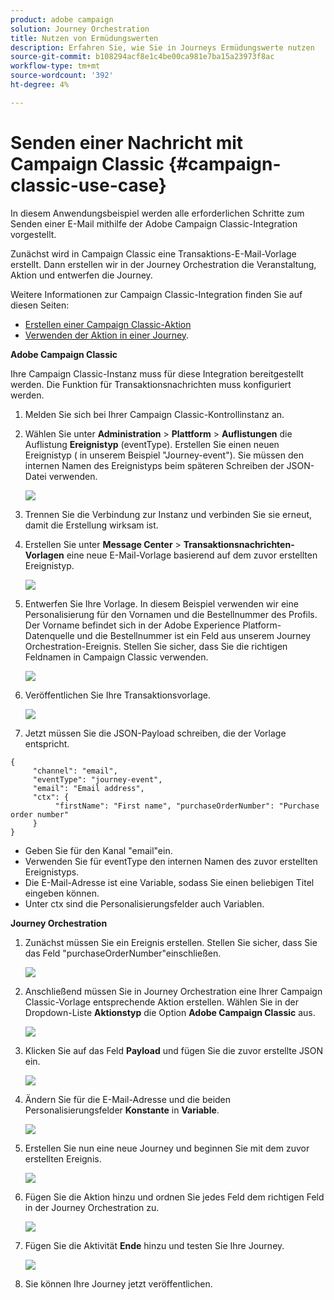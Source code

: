 ```yaml
---
product: adobe campaign
solution: Journey Orchestration
title: Nutzen von Ermüdungswerten
description: Erfahren Sie, wie Sie in Journeys Ermüdungswerte nutzen
source-git-commit: b108294acf8e1c4be00ca981e7ba15a23973f8ac
workflow-type: tm+mt
source-wordcount: '392'
ht-degree: 4%

---
```



# Senden einer Nachricht mit Campaign Classic {#campaign-classic-use-case}

In diesem Anwendungsbeispiel werden alle erforderlichen Schritte zum Senden einer E-Mail mithilfe der Adobe Campaign Classic-Integration vorgestellt.

Zunächst wird in Campaign Classic eine Transaktions-E-Mail-Vorlage erstellt. Dann erstellen wir in der Journey Orchestration die Veranstaltung, Aktion und entwerfen die Journey.

Weitere Informationen zur Campaign Classic-Integration finden Sie auf diesen Seiten:

* [Erstellen einer Campaign Classic-Aktion](../action/acc-action.md)
* [Verwenden der Aktion in einer Journey](../building-journeys/using-adobe-campaign-classic.md).

**Adobe Campaign Classic**

Ihre Campaign Classic-Instanz muss für diese Integration bereitgestellt werden. Die Funktion für Transaktionsnachrichten muss konfiguriert werden.

1. Melden Sie sich bei Ihrer Campaign Classic-Kontrollinstanz an.

1. Wählen Sie unter **Administration** > **Plattform** > **Auflistungen** die Auflistung **Ereignistyp** (eventType). Erstellen Sie einen neuen Ereignistyp ( in unserem Beispiel &quot;Journey-event&quot;). Sie müssen den internen Namen des Ereignistyps beim späteren Schreiben der JSON-Datei verwenden.

   ![](../assets/accintegration-uc-1.png)

1. Trennen Sie die Verbindung zur Instanz und verbinden Sie sie erneut, damit die Erstellung wirksam ist.

1. Erstellen Sie unter **Message Center** > **Transaktionsnachrichten-Vorlagen** eine neue E-Mail-Vorlage basierend auf dem zuvor erstellten Ereignistyp.

   ![](../assets/accintegration-uc-2.png)

1. Entwerfen Sie Ihre Vorlage. In diesem Beispiel verwenden wir eine Personalisierung für den Vornamen und die Bestellnummer des Profils. Der Vorname befindet sich in der Adobe Experience Platform-Datenquelle und die Bestellnummer ist ein Feld aus unserem Journey Orchestration-Ereignis. Stellen Sie sicher, dass Sie die richtigen Feldnamen in Campaign Classic verwenden.

   ![](../assets/accintegration-uc-3.png)

1. Veröffentlichen Sie Ihre Transaktionsvorlage.

   ![](../assets/accintegration-uc-4.png)

1. Jetzt müssen Sie die JSON-Payload schreiben, die der Vorlage entspricht.

```
{
     "channel": "email",
     "eventType": "journey-event",
     "email": "Email address",
     "ctx": {
          "firstName": "First name", "purchaseOrderNumber": "Purchase order number"
     }
}
```

* Geben Sie für den Kanal &quot;email&quot;ein.
* Verwenden Sie für eventType den internen Namen des zuvor erstellten Ereignistyps.
* Die E-Mail-Adresse ist eine Variable, sodass Sie einen beliebigen Titel eingeben können.
* Unter ctx sind die Personalisierungsfelder auch Variablen.

**Journey Orchestration**

1. Zunächst müssen Sie ein Ereignis erstellen. Stellen Sie sicher, dass Sie das Feld &quot;purchaseOrderNumber&quot;einschließen.

   ![](../assets/accintegration-uc-5.png)

1. Anschließend müssen Sie in Journey Orchestration eine Ihrer Campaign Classic-Vorlage entsprechende Aktion erstellen. Wählen Sie in der Dropdown-Liste **Aktionstyp** die Option **Adobe Campaign Classic** aus.

   ![](../assets/accintegration-uc-6.png)

1. Klicken Sie auf das Feld **Payload** und fügen Sie die zuvor erstellte JSON ein.

   ![](../assets/accintegration-uc-7.png)

1. Ändern Sie für die E-Mail-Adresse und die beiden Personalisierungsfelder **Konstante** in **Variable**.

   ![](../assets/accintegration-uc-8.png)

1. Erstellen Sie nun eine neue Journey und beginnen Sie mit dem zuvor erstellten Ereignis.

   ![](../assets/accintegration-uc-9.png)

1. Fügen Sie die Aktion hinzu und ordnen Sie jedes Feld dem richtigen Feld in der Journey Orchestration zu.

   ![](../assets/accintegration-uc-10.png)

1. Fügen Sie die Aktivität **Ende** hinzu und testen Sie Ihre Journey.

   ![](../assets/accintegration-uc-11.png)

1. Sie können Ihre Journey jetzt veröffentlichen.
